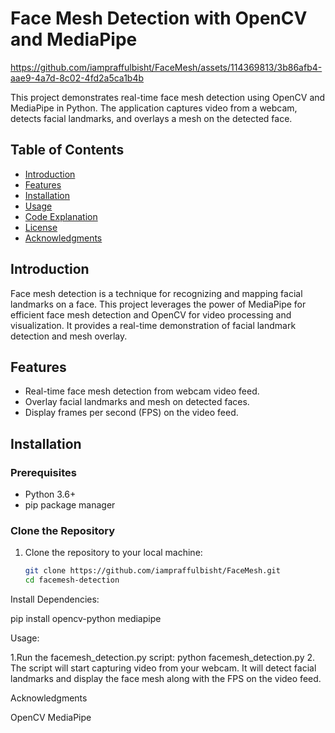 # **Face Mesh Detection with OpenCV and MediaPipe**




https://github.com/iampraffulbisht/FaceMesh/assets/114369813/3b86afb4-aae9-4a7d-8c02-4fd2a5ca1b4b




This project demonstrates real-time face mesh detection using OpenCV and MediaPipe in Python. The application captures video from a webcam, detects facial landmarks, and overlays a mesh on the detected face.

## Table of Contents

- [Introduction](#introduction)
- [Features](#features)
- [Installation](#installation)
- [Usage](#usage)
- [Code Explanation](#code-explanation)
- [License](#license)
- [Acknowledgments](#acknowledgments)

## Introduction

Face mesh detection is a technique for recognizing and mapping facial landmarks on a face. This project leverages the power of MediaPipe for efficient face mesh detection and OpenCV for video processing and visualization. It provides a real-time demonstration of facial landmark detection and mesh overlay.

## Features

- Real-time face mesh detection from webcam video feed.
- Overlay facial landmarks and mesh on detected faces.
- Display frames per second (FPS) on the video feed.

## Installation

### Prerequisites

- Python 3.6+
- pip package manager

### Clone the Repository

1. Clone the repository to your local machine:
   ```bash
   git clone https://github.com/iampraffulbisht/FaceMesh.git
   cd facemesh-detection

   
Install Dependencies:

pip install opencv-python mediapipe

Usage:

1.Run the facemesh_detection.py script:
python facemesh_detection.py
2. The script will start capturing video from your webcam. It will detect facial landmarks and display the face mesh along with the FPS on the video feed.

Acknowledgments

OpenCV
MediaPipe

